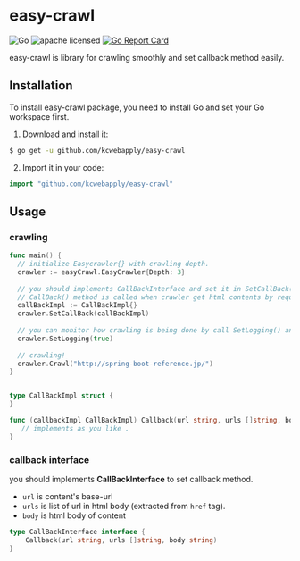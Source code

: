 # easy-crawl
![Go](https://img.shields.io/badge/Language-Go-6699FF.svg)
![apache licensed](https://img.shields.io/badge/License-Apache_2.0-d94c32.svg)
[![Go Report Card](https://goreportcard.com/badge/github.com/kcwebapply/easy-crawl)](https://goreportcard.com/report/github.com/kcwebapply/easy-crawl)

easy-crawl is library for crawling smoothly and set callback method easily.

## Installation

To install easy-crawl package, you need to install Go and set your Go workspace first.

1. Download and install it:

```sh
$ go get -u github.com/kcwebapply/easy-crawl
```

2. Import it in your code:

```go
import "github.com/kcwebapply/easy-crawl"
```


## Usage 
### crawling
```Go
func main() {
  // initialize Easycrawler{} with crawling depth.
  crawler := easyCrawl.EasyCrawler{Depth: 3} 
  
  // you should implements CallBackInterface and set it in SetCallBack() method. 
  // CallBack() method is called when crawler get html contents by request .
  callBackImpl := CallBackImpl{}  
  crawler.SetCallBack(callBackImpl)
  
  // you can monitor how crawling is being done by call SetLogging() and set `true`.
  crawler.SetLogging(true)
  
  // crawling!
  crawler.Crawl("http://spring-boot-reference.jp/")
}


type CallBackImpl struct {
}

func (callbackImpl CallBackImpl) Callback(url string, urls []string, body string) {
   // implements as you like . 
}
```

### callback interface
you should implements __CallBackInterface__ to set callback method.
- `url` is content's base-url
- `urls` is list of url in html body (extracted from `href` tag).
- `body` is html body of content
```Go
type CallBackInterface interface {
	Callback(url string, urls []string, body string)
}
```

